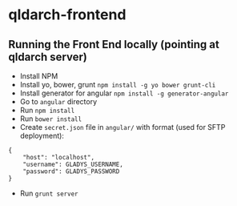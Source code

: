 qldarch-frontend
==================

Running the Front End locally (pointing at qldarch server)
-----
* Install NPM
* Install yo, bower, grunt `npm install -g yo bower grunt-cli`
* Install generator for angular `npm install -g generator-angular`
* Go to `angular` directory
* Run `npm install`
* Run `bower install`
* Create `secret.json` file in `angular/` with format (used for SFTP deployment):
```
{
    "host": "localhost",
    "username": GLADYS_USERNAME,
    "password": GLADYS_PASSWORD
}
```
* Run `grunt server`
